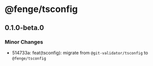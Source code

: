 # @fenge/tsconfig

## 0.1.0-beta.0

### Minor Changes

- 514733a: feat(tsconfig): migrate from `@git-validator/tsconfig` to `@fenge/tsconfig`
